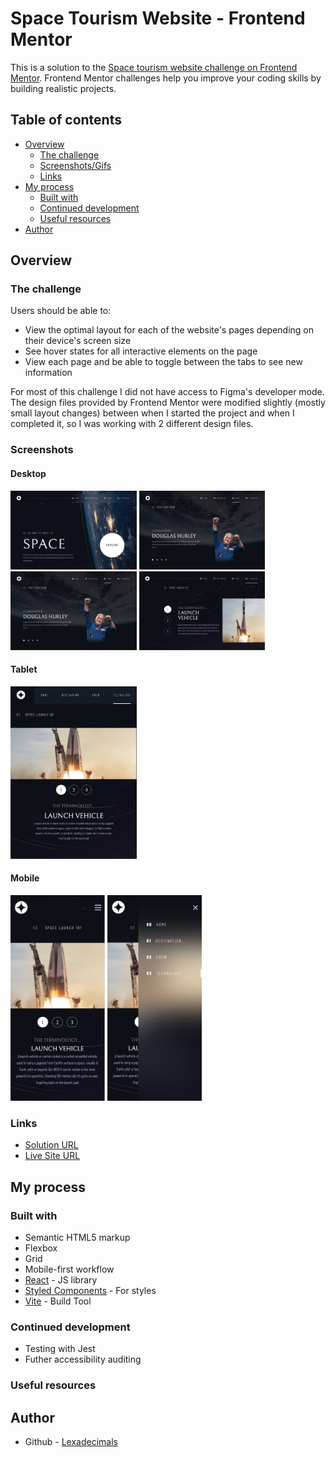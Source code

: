 # Space Tourism Website - Frontend Mentor

This is a solution to the [Space tourism website challenge on Frontend Mentor](https://www.frontendmentor.io/challenges/space-tourism-multipage-website-gRWj1URZ3). Frontend Mentor challenges help you improve your coding skills by building realistic projects.

## Table of contents

- [Overview](#overview)
  - [The challenge](#the-challenge)
  - [Screenshots/Gifs](#screenshot)
  - [Links](#links)
- [My process](#my-process)
  - [Built with](#built-with)
  - [Continued development](#continued-development)
  - [Useful resources](#useful-resources)
- [Author](#author)

## Overview

### The challenge

Users should be able to:

- View the optimal layout for each of the website's pages depending on their device's screen size
- See hover states for all interactive elements on the page
- View each page and be able to toggle between the tabs to see new information

For most of this challenge I did not have access to Figma's developer mode. The design files provided by Frontend Mentor were modified slightly (mostly small layout changes) between when I started the project and when I completed it, so I was working with 2 different design files.

### Screenshots

#### Desktop

<img src = "desktop-home.png" alt = "desktop home page" style="width:40%; height:auto; " /> <img src = "desktop-crew.png" alt = "desktop crew page" style="width:40%;" />
<img src = "desktop-crew.png" alt = "desktop crew page" style="width:40%; height:auto;" /> <img src = "desktop-technology.png" alt = "desktop technology page" style="width:40%; height:auto;" />

#### Tablet

<img src = "tablet-technology.png" alt = "tablet technology page" style="width:40%; height:auto;" />

#### Mobile

<img src = "mobile-launch.png" alt = "desktop home page" style="width:30%; height:auto;" /> <img src = "mobile-menu.png" alt = "desktop crew page" style="width:30%; height:auto;" />



### Links

- [Solution URL](https://github.com/lexadecimals/space-tourism)
- [Live Site URL](https://lucky-mermaid-43f201.netlify.app/)

## My process

### Built with

- Semantic HTML5 markup
- Flexbox
- Grid
- Mobile-first workflow
- [React](https://reactjs.org/) - JS library
- [Styled Components](https://styled-components.com/) - For styles
- [Vite](https://vite.dev/) - Build Tool

### Continued development

- Testing with Jest
- Futher accessibility auditing

### Useful resources

## Author

- Github - [Lexadecimals](https://github.com/lexadecimals)
